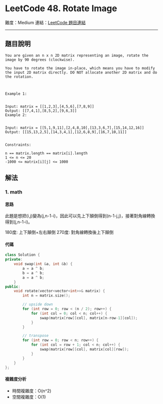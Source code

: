# LeetCode 48. Rotate Image

難度：Medium
連結：[LeetCode 題目連結](https://leetcode.com/problems/rotate-image/description/)

---

## 題目說明
    
    You are given an n x n 2D matrix representing an image, rotate the image by 90 degrees (clockwise).

    You have to rotate the image in-place, which means you have to modify the input 2D matrix directly. DO NOT allocate another 2D matrix and do the rotation.

    

    Example 1:


    Input: matrix = [[1,2,3],[4,5,6],[7,8,9]]
    Output: [[7,4,1],[8,5,2],[9,6,3]]
    Example 2:


    Input: matrix = [[5,1,9,11],[2,4,8,10],[13,3,6,7],[15,14,12,16]]
    Output: [[15,13,2,5],[14,3,4,1],[12,6,8,9],[16,7,10,11]]
    

    Constraints:

    n == matrix.length == matrix[i].length
    1 <= n <= 20
    -1000 <= matrix[i][j] <= 1000

## 解法
### 1. math
#### 思路

此題是想把(i,j)變為(j,n-1-i)，因此可以先上下顛倒得到(n-1-j,j)，接著對角線轉換得到(j,n-1-i)。

180度: 上下顛倒+左右顛倒
270度: 對角線轉換後上下顛倒

#### 代碼
```c++
class Solution {
private:
    void swap(int &a, int &b) {
        a = a ^ b;
        b = a ^ b;
        a = a ^ b;
    }
public:
    void rotate(vector<vector<int>>& matrix) {
        int n = matrix.size();

        // upside down
        for (int row = 0; row < (n / 2); row++) {
            for (int col = 0; col < n; col++) {
                swap(matrix[row][col], matrix[n-row-1][col]);
            }
        }

        // transpose
        for (int row = 0; row < n; row++) {
            for (int col = row + 1; col < n; col++) {
                swap(matrix[row][col], matrix[col][row]);
            }
        }
    }
};
```

#### 複雜度分析

- 時間複雜度：O(n^2)
- 空間複雜度：O(1)
